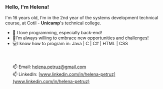 ### Hello, I'm Helena!
I'm 16 years old, I'm in the 2nd year of the systems development technical course, at Cotil - **Unicamp**'s technical college.<br>
- ​💟​ I love programming, especially back-end!
- 🚀​I'm always willing to embrace new opportunities and challenges!
- 💻​I know how to program in: Java | C | C# | HTML | CSS
<br><br><br><br>
📫 Email: helena.petruz@gmail.com  <br>
📫 LinkedIn: [www.linkedin.com/in/helena-petruz](www.linkedin.com/in/helena-petruz)
<!--
**HelenaPetruz/HelenaPetruz** is a ✨ _special_ ✨ repository because its `README.md` (this file) appears on your GitHub profile.

Here are some ideas to get you started:

- 🔭 I’m currently working on ...
- 🌱 I’m currently learning ...
- 👯 I’m looking to collaborate on ...
- 🤔 I’m looking for help with ...
- 💬 Ask me about ...
- 📫 How to reach me: ...
- 😄 Pronouns: ...
- ⚡ Fun fact: ...
-->
